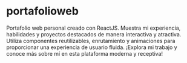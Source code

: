 # portafolioweb
Portafolio web personal creado con ReactJS. Muestra mi experiencia, habilidades y proyectos destacados de manera interactiva y atractiva. Utiliza componentes reutilizables, enrutamiento y animaciones para proporcionar una experiencia de usuario fluida. ¡Explora mi trabajo y conoce más sobre mí en esta plataforma moderna y receptiva!
